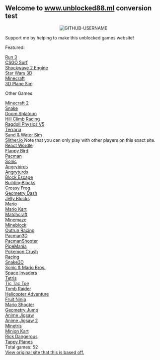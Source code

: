 ## Welcome to www.unblocked88.ml conversion test
<p align="center"> <img src="https://komarev.com/ghpvc/?username=GITHUB-USERNAME&label=Site%20views&color=ce9927&style=flat" alt="GITHUB-USERNAME" /> </p>
<p>Support me by helping to make this unblocked games website!
<br>
<p>Featured:<p>
<a href="/unblocked88.github.io/run3.html">  Run 3 </a>
<br>
<a href="/unblocked88.github.io/surf.html">  CSGO Surf </a>
<br>
<a href="/unblocked88.github.io/shockwave2-overhaul-exp2f.html">  Shockwave 2 Engine </a>
<br>
<a href="/unblocked88.github.io/3D Star Wars 0.9.html">  Star Wars 3D </a>
<br>
<a href="/unblocked88.github.io/Minecraft V6.html">  Minecraft </a>
<br>
<a href="/unblocked88.github.io/3D Plane Game v2.html">  3D Plane Sim </a>
<br>
<p>Other Games<p>
<a href="/unblocked88.github.io/Minecraft 3D.html">  Minecraft 2 </a>
<br>
<a href="/unblocked88.github.io/snake.html"> Snake </a>
<br>
<a href="/unblocked88.github.io/Doom Splatoon V5.html"> Doom Splatoon </a>
<br>
<a href="/unblocked88.github.io/Hill Climb Racing v1.html"> Hill Climb Racing </a>
<br>
<a href="/unblocked88.github.io/Ragdoll Physics v5.html"> Ragdoll Physics V5 </a>
<br>
<a href="/unblocked88.github.io/terraria.html">  Terraria </a>
<br>
<a href="/unblocked88.github.io/sandandwater.html">  Sand & Water Sim </a>
<br>
<a href="/unblocked88.github.io/slither.html">  Slither.io </a> Note that you can only play with other players on this exact site.
<br>
<a href="/unblocked88.github.io/wordle.html">  React Wordle </a>
<br>
<a href="/unblocked88.github.io/flappybird.html">  Flappy Bird </a>
<br>
<a href="/unblocked88.github.io/pacman2.html">  Pacman </a>
<br>
<a href="/unblocked88.github.io/sonic.html">  Sonic </a>
<br>
<a href="/unblocked88.github.io/angrybirds.html">  Angrybirds </a>
<br>
<a href="/unblocked88.github.io/angryturds.html">  Angryturds </a>
<br>
<a href="/unblocked88.github.io/blockescape.html">  Block Escape </a>
<br>
<a href="/unblocked88.github.io/buildingblocks.html">  BuildingBlocks </a>
<br>
<a href="/unblocked88.github.io/crossyfrog.html">  Crossy Frog </a>
<br>
<a href="/unblocked88.github.io/geodash.html">  Geometry Dash </a>
<br>
<a href="/unblocked88.github.io/jellyblocks.html">  Jelly Blocks </a>
<br>
<a href="/unblocked88.github.io/mario.html">  Mario </a>
<br>
<a href="/unblocked88.github.io/mariokart.html">  Mario Kart </a>
<br>
<a href="/unblocked88.github.io/matchcraft.html">  Matchcraft </a>
<br>
<a href="/unblocked88.github.io/mcmaze.html">  Minemaze </a>
<br>
<a href="/unblocked88.github.io/mineblock.html">  Mineblock </a>
<br>
<a href="/unblocked88.github.io/outrun.html">  Outrun Racing </a>
<br>
<a href="/unblocked88.github.io/outrun.html">  Pacman3D </a>
<br>
<a href="/unblocked88.github.io/pacmanfps.html">  PacmanShooter </a>
<br>
<a href="/unblocked88.github.io/pipemania.html">  PipeMania </a>
<br>
<a href="/unblocked88.github.io/pokemoncrush.html">  Pokemon Crush </a>
<br>
<a href="/unblocked88.github.io/racing.html">  Racing </a>
<br>
<a href="/unblocked88.github.io/snake3d.html">  Snake3D </a>
<br>
<a href="/unblocked88.github.io/sonicmario.html">  Sonic & Mario Bros. </a>
<br>
<a href="/unblocked88.github.io/spaceinvaders.html">  Space Invaders </a>
<br>
<a href="/unblocked88.github.io/tetris2.html">  Tetris </a>
<br>
<a href="/unblocked88.github.io/tictactoe.html">  Tic Tac Toe </a>
<br>
<a href="/unblocked88.github.io/tombraider.html">  Tomb Raider </a>
<br>
<a href="/unblocked88.github.io/heli.html">  Helicopter Adventure </a>
 <br>
<a href="/unblocked88.github.io/fruitninja.html">  Fruit Ninja </a>
 <br>
<a href="/unblocked88.github.io/mariofps.html">  Mario Shooter </a>
 <br>
<a href="/unblocked88.github.io/geojump.html">  Geometry Jump </a>
 <br>
<a href="/unblocked88.github.io/jig1.html">  Anime Jigsaw </a>
 <br>
<a href="/unblocked88.github.io/jig2.html">  Anime Jigsaw 2 </a>
 <br>
<a href="/unblocked88.github.io/mctetris.html">  Minetris </a>
 <br>
<a href="/unblocked88.github.io/mk.html">  Minion Kart </a>
 <br>
<a href="/unblocked88.github.io/rick.html">  Rick Dangerous </a>
 <br>
<a href="/unblocked88.github.io/tp.html">  Tappy Planes </a>
<br>
 Total games: 52
 <br>
<a href="https://www.unblocked88.ml" class="btn btn-github"><span class="icon"></span>View original site that this is based off.</a>
</section>
        


